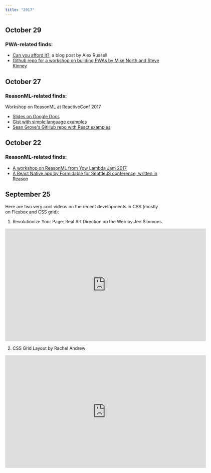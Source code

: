 ```yaml
---
title: "2017"
---
```

## October 29
### PWA-related finds:
- [Can you afford it?](https://infrequently.org/2017/10/can-you-afford-it-real-world-web-performance-budgets/),
  a blog post by Alex Russell
- [Github repo for a workshop on building PWAs by Mike North and Steve Kinney](https://github.com/mike-north/pwa-fundamentals)

## October 27
### ReasonML-related finds:
Workshop on ReasonML at ReactiveConf 2017
- [Slides on Google Docs](https://docs.google.com/presentation/d/17CxVRrdw20Mm--ewv4KwxfxTPPuhB8gkxBp98LRaIsM/edit#slide=id.g292747eae2_0_198)
- [Gist with simple language examples](https://gist.github.com/sgrove/a6474d26b77bbf29d19b66ad71527cc9)
- [Sean Grove's GitHub repo with React examples](https://github.com/sgrove/reactiveconf-2017-reasonml-workshop)

## October 22
### ReasonML-related finds:

- [A workshop on ReasonML from Yow Lambda Jam 2017](https://github.com/bassjacob/ylj-2017-workshop)
- [A React Native app by Formidable for SeattleJS conference, written in Reason](https://github.com/FormidableLabs/seattlejsconf-app)

## September 25
Here are two very cool videos on the recent developments in CSS (mostly on Flexbox and CSS grid):

1. Revolutionize Your Page: Real Art Direction on the Web by Jen Simmons
<iframe src="https://player.vimeo.com/video/209812549" width="640" height="360" frameborder="0" webkitallowfullscreen mozallowfullscreen allowfullscreen></iframe>

2. CSS Grid Layout by Rachel Andrew
<iframe src="https://player.vimeo.com/video/212961112" width="640" height="360" frameborder="0" webkitallowfullscreen mozallowfullscreen allowfullscreen></iframe>
